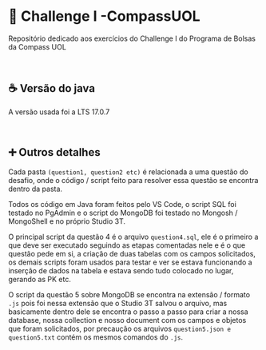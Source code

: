 # 🧭 Challenge I -CompassUOL
Repositório dedicado aos exercícios do Challenge I do Programa de Bolsas da Compass UOL 

<br>

## ☕ Versão do java 
A versão usada foi a LTS 17.0.7 

<br>

## ➕ Outros detalhes
Cada pasta `(question1, question2 etc)` é relacionada a uma questão do desafio, onde o código / script feito para resolver essa questão se encontra dentro da pasta.

Todos os código em Java foram feitos pelo VS Code, o script SQL foi testado no PgAdmin e o script do MongoDB foi testado no Mongosh / MongoShell e no próprio Studio 3T.
 
O principal script da questão 4 é o arquivo `question4.sql`, ele é o primeiro a que deve ser executado seguindo as etapas comentadas nele e é o que questão pede em si, a criação de duas tabelas com os campos solicitados, os demais scripts foram usados para testar e ver se estava funcionando a inserção de dados na tabela e estava sendo tudo colocado no lugar, gerando as PK etc.

O script da questão 5 sobre MongoDB se encontra na extensão / formato `.js` pois foi nessa extensão que o Studio 3T salvou o arquivo, mas basicamente dentro dele se encontra o passo a passo para criar a nossa database, nossa collection e nosso document com os campos e objetos que foram solicitados, por precaução os arquivos `question5.json e question5.txt` contém os mesmos comandos do `.js`.

